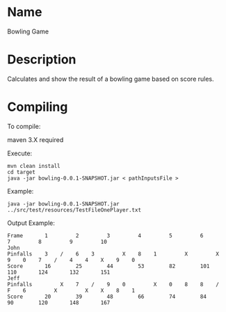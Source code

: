 Name
====

Bowling Game

Description
===========
Calculates and show the result of a bowling game based on score rules.

Compiling
========

To compile:

maven 3.X required

Execute:
    
    mvn clean install
    cd target
    java -jar bowling-0.0.1-SNAPSHOT.jar < pathInputsFile >

Example:

    java -jar bowling-0.0.1-SNAPSHOT.jar ../src/test/resources/TestFileOnePlayer.txt
        

Output Example:

    Frame       1         2         3         4         5         6         7         8         9         10
    John
    Pinfalls    3    /    6    3         X    8    1         X         X    9    0    7    /    4    4    X    9    0
    Score       16        25        44        53        82        101       110       124       132       151
    Jeff
    Pinfalls         X    7    /    9    0         X    0    8    8    /    F    6         X         X    X    8    1
    Score       20        39        48        66        74        84        90        120       148       167

  